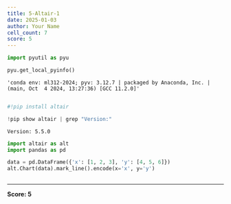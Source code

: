 ```yaml
---
title: 5-Altair-1
date: 2025-01-03
author: Your Name
cell_count: 7
score: 5
---
```


```python
import pyutil as pyu
```


```python
pyu.get_local_pyinfo()
```




    'conda env: ml312-2024; pyv: 3.12.7 | packaged by Anaconda, Inc. | (main, Oct  4 2024, 13:27:36) [GCC 11.2.0]'




```python

```


```python
#!pip install altair
```


```python
!pip show altair | grep "Version:"
```

    Version: 5.5.0



```python
import altair as alt
import pandas as pd

data = pd.DataFrame({'x': [1, 2, 3], 'y': [4, 5, 6]})
alt.Chart(data).mark_line().encode(x='x', y='y')
```





<style>
  #altair-viz-e1d107bb28e049bb91b32d477a2ac2c2.vega-embed {
    width: 100%;
    display: flex;
  }

  #altair-viz-e1d107bb28e049bb91b32d477a2ac2c2.vega-embed details,
  #altair-viz-e1d107bb28e049bb91b32d477a2ac2c2.vega-embed details summary {
    position: relative;
  }
</style>
<div id="altair-viz-e1d107bb28e049bb91b32d477a2ac2c2"></div>
<script type="text/javascript">
  var VEGA_DEBUG = (typeof VEGA_DEBUG == "undefined") ? {} : VEGA_DEBUG;
  (function(spec, embedOpt){
    let outputDiv = document.currentScript.previousElementSibling;
    if (outputDiv.id !== "altair-viz-e1d107bb28e049bb91b32d477a2ac2c2") {
      outputDiv = document.getElementById("altair-viz-e1d107bb28e049bb91b32d477a2ac2c2");
    }

    const paths = {
      "vega": "https://cdn.jsdelivr.net/npm/vega@5?noext",
      "vega-lib": "https://cdn.jsdelivr.net/npm/vega-lib?noext",
      "vega-lite": "https://cdn.jsdelivr.net/npm/vega-lite@5.20.1?noext",
      "vega-embed": "https://cdn.jsdelivr.net/npm/vega-embed@6?noext",
    };

    function maybeLoadScript(lib, version) {
      var key = `${lib.replace("-", "")}_version`;
      return (VEGA_DEBUG[key] == version) ?
        Promise.resolve(paths[lib]) :
        new Promise(function(resolve, reject) {
          var s = document.createElement('script');
          document.getElementsByTagName("head")[0].appendChild(s);
          s.async = true;
          s.onload = () => {
            VEGA_DEBUG[key] = version;
            return resolve(paths[lib]);
          };
          s.onerror = () => reject(`Error loading script: ${paths[lib]}`);
          s.src = paths[lib];
        });
    }

    function showError(err) {
      outputDiv.innerHTML = `<div class="error" style="color:red;">${err}</div>`;
      throw err;
    }

    function displayChart(vegaEmbed) {
      vegaEmbed(outputDiv, spec, embedOpt)
        .catch(err => showError(`Javascript Error: ${err.message}<br>This usually means there's a typo in your chart specification. See the javascript console for the full traceback.`));
    }

    if(typeof define === "function" && define.amd) {
      requirejs.config({paths});
      let deps = ["vega-embed"];
      require(deps, displayChart, err => showError(`Error loading script: ${err.message}`));
    } else {
      maybeLoadScript("vega", "5")
        .then(() => maybeLoadScript("vega-lite", "5.20.1"))
        .then(() => maybeLoadScript("vega-embed", "6"))
        .catch(showError)
        .then(() => displayChart(vegaEmbed));
    }
  })({"config": {"view": {"continuousWidth": 300, "continuousHeight": 300}}, "data": {"name": "data-54ce5fc5f3b61e53d857f3764dd891fc"}, "mark": {"type": "line"}, "encoding": {"x": {"field": "x", "type": "quantitative"}, "y": {"field": "y", "type": "quantitative"}}, "$schema": "https://vega.github.io/schema/vega-lite/v5.20.1.json", "datasets": {"data-54ce5fc5f3b61e53d857f3764dd891fc": [{"x": 1, "y": 4}, {"x": 2, "y": 5}, {"x": 3, "y": 6}]}}, {"mode": "vega-lite"});
</script>




```python

```


---
**Score: 5**